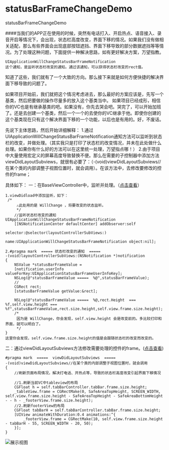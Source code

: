 # statusBarFrameChangeDemo
statusBarFrameChangeDemo

####当我们的APP正在使用的时候，突然有电话打入、开启热点、语音接入、录音开启等情况下，会出现，状态栏高度改变，界面下移的情况。如果我们没有做相关适配，那么有些界面会出现底部按钮遮挡、界面下移导致的部分数据遮挡等等情况。为了处理这种问题，下面提供一种解决思路，如有更好解决方案，万望指教。

```
UIApplicationWillChangeStatusBarFrameNotification 
这个通知，是监听状态栏改变的通知。通过该通知，可以获得状态栏改变的rect值。
```

知道了这些，我们就有了一个大致的方向。那么接下来就是如何方便快捷的解决界面下移导致的问题了。

如果项目开始前，我们就把这个情况考虑进去，那么最好的方案应该是，先写一个基类，然后把要做的操作尽量多的放入这个基类当中。
如果项目已经成形，相信你的VC也是有继承基类的吧。如果没有，你先去哭会吧。哭完了，可以开始加班了。还是去创建一个基类，然后一个一个的去使你的VC继承于他。即使你创建的这个基类现在只有这个解决界面下移的一个功能，以后也是有用的。好，不废话。

先说下主体思路，然后开始详细解释：
1.通过UIApplicationWillChangeStatusBarFrameNotification通知方法可以监听到状态栏的改变，并做处理。（其实我只是打印了状态栏的改变情况，并未在此处做什么处理。如果你有什么好的方法可以在这里统一处理，万望指点哪！）
2.由于项目中大量使用宏定义的屏幕高度导致替换不便。那么在需要的子控制器中添加方法 viewDidLayoutSubviews，就很有必要了：（-(void)viewDidLayoutSubviews//在某个类的内部调整子视图位置时，就会调用）。在该方法中，去修改要修改的控件的frame；


具体如下：
一：在BaseViewController中，监听并处理。（[点击查看]()）

```
1.viewDidload中添加监听，如下：
 /*
     ⚠️此处用的是 WillChange ，将要改变的状态监听。
     */
    //监听状态栏改变的通知 UIApplicationWillChangeStatusBarFrameNotification
    [[NSNotificationCenter defaultCenter] addObserver:self
                                             selector:@selector(layoutControllerSubViews:)
                                                 name:UIApplicationWillChangeStatusBarFrameNotification object:nil];
                                                 
2.#pragma mark  ===== 状态栏改变的通知  =====
-(void)layoutControllerSubViews:(NSNotification *)notification
{
    NSValue *statusBarFrameValue =
    [notification.userInfo valueForKey:UIApplicationStatusBarFrameUserInfoKey];
    NSLog(@"statusBarFrameValue =====  %@",statusBarFrameValue);
    //
    CGRect rect;
    [statusBarFrameValue getValue:&rect];
    
    NSLog(@"statusBarFrameValue =====  %@,rect.Height  ===  %f,self.view.height === %f",statusBarFrameValue,rect.size.height,self.view.frame.size.height);
    /*
     因为是 WillChange，你会发现，self.view.height 会是改变前的。多比较打印和界面，就可以明白了。
     */
}
这里你会发现，self.view.frame.size.height的值是会跟随状态栏的改变而改变的。
```

二：通过viewDidLayoutSubviews方法修改需要处理的控件的frame。([点击查看]())

```
#pragma mark  =====  viewDidLayoutSubviews  =====
-(void)viewDidLayoutSubviews//在某个类的内部调整子视图位置时，就会调用
{
    //刷新页面布局情况，解决打电话、开热点等，导致的状态栏高度改变引起界面下移情况
    
    //1.刷新当前VC中tableview的布局
    CGFloat h = self.tabBarController.tabBar.frame.size.height;
    _tableView.frame = CGRectMake(0, SafeAreaTopHeight, SCREEN_WIDTH, self.view.frame.size.height - SafeAreaTopHeight - SafeAreaBottomHeight - - h - _footerView.frame.size.height);
    //2.刷新footerView的布局
    CGFloat tabBarH = self.tabBarController.tabBar.frame.size.height;
    [UIView animateWithDuration:0.4 animations:^{
        _footerView.frame = CGRectMake(10, self.view.frame.size.height - tabBarH - 55, SCREEN_WIDTH - 20, 50);
    }];
}
```

![展示视图](https://github.com/diankuanghuolong/statusBarFrameChangeDemo/tree/master/statusBarFrameChangeDemo/showImages)
